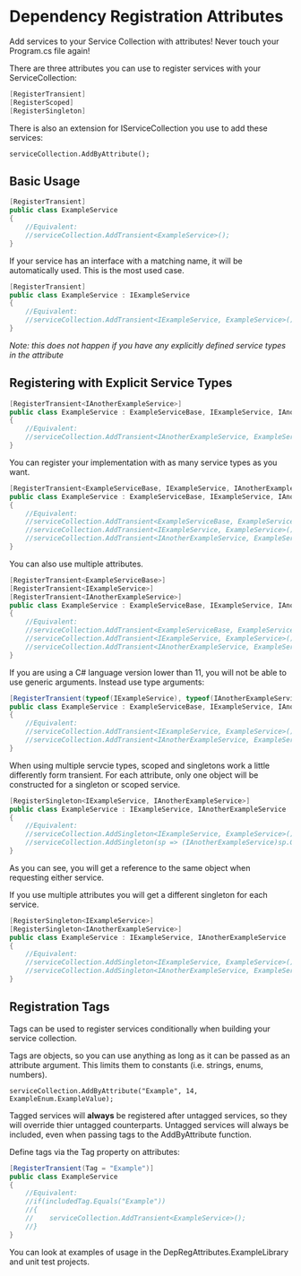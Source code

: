# Dependency Registration Attributes
Add services to your Service Collection with attributes! Never touch your Program.cs file again!

There are three attributes you can use to register services with your ServiceCollection:
```c#
[RegisterTransient]
[RegisterScoped]
[RegisterSingleton]
```

There is also an extension for IServiceCollection you use to add these services:
```
serviceCollection.AddByAttribute();
```


## Basic Usage

```c#
[RegisterTransient]
public class ExampleService
{
    //Equivalent:
    //serviceCollection.AddTransient<ExampleService>();
}
```

If your service has an interface with a matching name, it will be automatically used.
This is the most used case. 
```c#
[RegisterTransient]
public class ExampleService : IExampleService
{
    //Equivalent:
    //serviceCollection.AddTransient<IExampleService, ExampleService>();
}
```
*Note: this does not happen if you have any explicitly defined service types in the attribute*


## Registering with Explicit Service Types

```c#
[RegisterTransient<IAnotherExampleService>]
public class ExampleService : ExampleServiceBase, IExampleService, IAnotherExampleService
{
    //Equivalent:
    //serviceCollection.AddTransient<IAnotherExampleService, ExampleService>();
}
```

You can register your implementation with as many service types as you want.
```c#
[RegisterTransient<ExampleServiceBase, IExampleService, IAnotherExampleService>]
public class ExampleService : ExampleServiceBase, IExampleService, IAnotherExampleService
{
    //Equivalent:
    //serviceCollection.AddTransient<ExampleServiceBase, ExampleService>();
    //serviceCollection.AddTransient<IExampleService, ExampleService>();
    //serviceCollection.AddTransient<IAnotherExampleService, ExampleService>();
}
```

You can also use multiple attributes.
```c#
[RegisterTransient<ExampleServiceBase>]
[RegisterTransient<IExampleService>]
[RegisterTransient<IAnotherExampleService>]
public class ExampleService : ExampleServiceBase, IExampleService, IAnotherExampleService
{
    //Equivalent:
    //serviceCollection.AddTransient<ExampleServiceBase, ExampleService>();
    //serviceCollection.AddTransient<IExampleService, ExampleService>();
    //serviceCollection.AddTransient<IAnotherExampleService, ExampleService>();
}
```

If you are using a C# language version lower than 11, you will not be able to use generic arguments. Instead use type arguments:
```c#
[RegisterTransient(typeof(IExampleService), typeof(IAnotherExampleService))]
public class ExampleService : ExampleServiceBase, IExampleService, IAnotherExampleService
{
    //Equivalent:
    //serviceCollection.AddTransient<IExampleService, ExampleService>();
    //serviceCollection.AddTransient<IAnotherExampleService, ExampleService>();
}
```

When using multiple servcie types, scoped and singletons work a little differently form transient.
For each attribute, only one object will be constructed for a singleton or scoped service.
```c#
[RegisterSingleton<IExampleService, IAnotherExampleService>]
public class ExampleService : IExampleService, IAnotherExampleService
{
    //Equivalent:
    //serviceCollection.AddSingleton<IExampleService, ExampleService>();
    //serviceCollection.AddSingleton(sp => (IAnotherExampleService)sp.GetRequiredService<IExampleService>());
}
```
As you can see, you will get a reference to the same object when requesting either service.

If you use multiple attributes you will get a different singleton for each service.
```c#
[RegisterSingleton<IExampleService>]
[RegisterSingleton<IAnotherExampleService>]
public class ExampleService : IExampleService, IAnotherExampleService
{
    //Equivalent:
    //serviceCollection.AddSingleton<IExampleService, ExampleService>();
    //serviceCollection.AddSingleton<IAnotherExampleService, ExampleService>();
}
```



## Registration Tags
Tags can be used to register services conditionally when building your service collection.

Tags are objects, so you can use anything as long as it can be passed as an attribute argument. This limits them to constants (i.e. strings, enums, numbers).
```
serviceCollection.AddByAttribute("Example", 14, ExampleEnum.ExampleValue);
```

Tagged services will **always** be registered after untagged services, so they will override thier untagged counterparts. Untagged services will always be included, even when passing tags to the AddByAttribute function.

Define tags via the Tag property on attributes:
```c#
[RegisterTransient(Tag = "Example")]
public class ExampleService
{
    //Equivalent:
    //if(includedTag.Equals("Example"))
    //{
    //    serviceCollection.AddTransient<ExampleService>();
    //}
}
```

You can look at examples of usage in the DepRegAttributes.ExampleLibrary and unit test projects.
